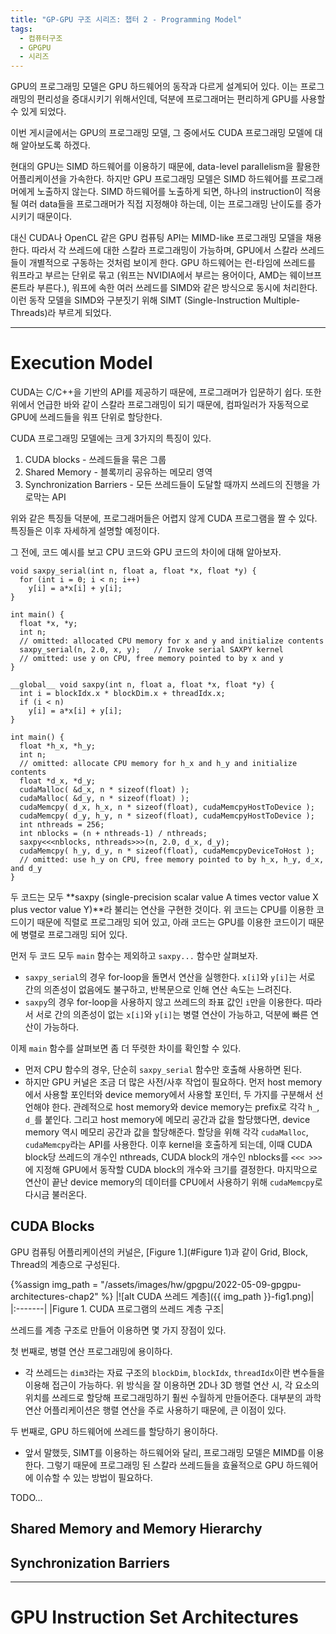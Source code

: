 ```yaml
---
title: "GP-GPU 구조 시리즈: 챕터 2 - Programming Model"
tags:
  - 컴퓨터구조
  - GPGPU
  - 시리즈
---
```


GPU의 프로그래밍 모델은 GPU 하드웨어의 동작과 다르게 설계되어 있다.
이는 프로그래밍의 편리성을 증대시키기 위해서인데, 덕분에 프로그래머는 편리하게 GPU를 사용할 수 있게 되었다.

이번 게시글에서는 GPU의 프로그래밍 모델, 그 중에서도 CUDA 프로그래밍 모델에 대해 알아보도록 하겠다.

현대의 GPU는 SIMD 하드웨어를 이용하기 때문에, data-level parallelism을 활용한 어플리케이션을 가속한다.
하지만 GPU 프로그래밍 모델은 SIMD 하드웨어를 프로그래머에게 노출하지 않는다.
SIMD 하드웨어를 노출하게 되면, 하나의 instruction이 적용될 여러 data들을 프로그래머가 직접 지정해야 하는데,
  이는 프로그래밍 난이도를 증가시키기 때문이다.

대신 CUDA나 OpenCL 같은 GPU 컴퓨팅 API는 MIMD-like 프로그래밍 모델을 채용한다.
따라서 각 쓰레드에 대한 스칼라 프로그래밍이 가능하며, GPU에서 스칼라 쓰레드들이 개별적으로 구동하는 것처럼 보이게 한다.
GPU 하드웨어는 런-타임에 쓰레드를 워프라고 부르는 단위로 묶고 (워프는 NVIDIA에서 부르는 용어이다, AMD는 웨이브프론트라 부른다.),
  워프에 속한 여러 쓰레드를 SIMD와 같은 방식으로 동시에 처리한다.
이런 동작 모델을 SIMD와 구분짓기 위해 SIMT (Single-Instruction Multiple-Threads)라 부르게 되었다.

----

# Execution Model

CUDA는 C/C++을 기반의 API를 제공하기 때문에, 프로그래머가 입문하기 쉽다.
또한 위에서 언급한 바와 같이 스칼라 프로그래밍이 되기 때문에,
  컴파일러가 자동적으로 GPU에 쓰레드들을 워프 단위로 할당한다.

CUDA 프로그래밍 모델에는 크게 3가지의 특징이 있다.

1. CUDA blocks - 쓰레드들을 묶은 그룹
2. Shared Memory - 블록끼리 공유하는 메모리 영역
3. Synchronization Barriers - 모든 쓰레드들이 도달할 때까지 쓰레드의 진행을 가로막는 API

위와 같은 특징들 덕분에, 프로그래머들은 어렵지 않게 CUDA 프로그램을 짤 수 있다.
특징들은 이후 자세하게 설명할 예정이다.

그 전에, 코드 예시를 보고 CPU 코드와 GPU 코드의 차이에 대해 알아보자.

```
void saxpy_serial(int n, float a, float *x, float *y) {
  for (int i = 0; i < n; i++)
    y[i] = a*x[i] + y[i];
}

int main() {
  float *x, *y;
  int n;
  // omitted: allocated CPU memory for x and y and initialize contents
  saxpy_serial(n, 2.0, x, y);   // Invoke serial SAXPY kernel
  // omitted: use y on CPU, free memory pointed to by x and y
}
```

```
__global__ void saxpy(int n, float a, float *x, float *y) {
  int i = blockIdx.x * blockDim.x + threadIdx.x;
  if (i < n)
    y[i] = a*x[i] + y[i];
}

int main() {
  float *h_x, *h_y;
  int n;
  // omitted: allocate CPU memory for h_x and h_y and initialize contents
  float *d_x, *d_y;
  cudaMalloc( &d_x, n * sizeof(float) );
  cudaMalloc( &d_y, n * sizeof(float) );
  cudaMemcpy( d_x, h_x, n * sizeof(float), cudaMemcpyHostToDevice );
  cudaMemcpy( d_y, h_y, n * sizeof(float), cudaMemcpyHostToDevice );
  int nthreads = 256;
  int nblocks = (n + nthreads-1) / nthreads;
  saxpy<<<nblocks, nthreads>>>(n, 2.0, d_x, d_y);
  cudaMemcpy( h_y, d_y, n * sizeof(float), cudaMemcpyDeviceToHost );
  // omitted: use h_y on CPU, free memory pointed to by h_x, h_y, d_x, and d_y
}
```

두 코드는 모두 **saxpy (single-precision scalar value A times vector value X plus vector value Y)**라 불리는 연산을 구현한 것이다.
위 코드는 CPU를 이용한 코드이기 때문에 직렬로 프로그래밍 되어 있고, 아래 코드는 GPU를 이용한 코드이기 때문에 병렬로 프로그래밍 되어 있다.

먼저 두 코드 모두 `main` 함수는 제외하고 `saxpy...` 함수만 살펴보자.

- `saxpy_serial`의 경우 for-loop을 돌면서 연산을 실행한다.
`x[i]`와 `y[i]`는 서로 간의 의존성이 없음에도 불구하고, 반복문으로 인해 연산 속도는 느려진다.
- `saxpy`의 경우 for-loop을 사용하지 않고 쓰레드의 좌표 값인 `i`만을 이용한다.
따라서 서로 간의 의존성이 없는 `x[i]`와 `y[i]`는 병렬 연산이 가능하고, 덕분에 빠른 연산이 가능하다.

이제 `main` 함수를 살펴보면 좀 더 뚜렷한 차이를 확인할 수 있다.

- 먼저 CPU 함수의 경우, 단순히 `saxpy_serial` 함수만 호출해 사용하면 된다.
- 하지만 GPU 커널은 조금 더 많은 사전/사후 작업이 필요하다.
먼저 host memory에서 사용할 포인터와 device memory에서 사용할 포인터, 두 가지를 구분해서 선언해야 한다.
관례적으로 host memory와 device memory는 prefix로 각각 `h_`, `d_`를 붙인다.
그리고 host memory에 메모리 공간과 값을 할당했다면, device memory 역시 메모리 공간과 값을 할당해준다.
할당을 위해 각각 `cudaMalloc`, `cudaMemcpy`라는 API를 사용한다.
이후 kernel을 호출하게 되는데,
  이때 CUDA block당 쓰레드의 개수인 nthreads, CUDA block의 개수인 nblocks를 `<<< >>>`에 지정해
  GPU에서 동작할 CUDA block의 개수와 크기를 결정한다.
마지막으로 연산이 끝난 device memory의 데이터를 CPU에서 사용하기 위해 `cudaMemcpy`로 다시금 불러온다.

## CUDA Blocks

GPU 컴퓨팅 어플리케이션의 커널은, [Figure 1.](#Figure 1)과 같이 Grid, Block, Thread의 계층으로 구성된다.

{%assign img_path = "/assets/images/hw/gpgpu/2022-05-09-gpgpu-architectures-chap2" %}
|<a name="Figure 1">![alt CUDA 쓰레드 계층]({{ img_path }}-fig1.png)</a>|
|:-------|
|Figure 1. CUDA 프로그램의 쓰레드 계층 구조|

쓰레드를 계층 구조로 만들어 이용하면 몇 가지 장점이 있다.

첫 번째로, 병렬 연산 프로그래밍에 용이하다.
- 각 쓰레드는 `dim3`라는 자료 구조의 `blockDim`, `blockIdx`, `threadIdx`이란 변수들을 이용해 접근이 가능하다.
위 방식을 잘 이용하면 2D나 3D 행렬 연산 시, 각 요소의 위치를 쓰레드로 할당해 프로그래밍하기 훨씬 수월하게 만들어준다.
대부분의 과학 연산 어플리케이션은 행렬 연산을 주로 사용하기 때문에, 큰 이점이 있다.

두 번째로, GPU 하드웨어에 쓰레드를 할당하기 용이하다.
- 앞서 말했듯, SIMT를 이용하는 하드웨어와 달리, 프로그래밍 모델은 MIMD를 이용한다.
그렇기 때문에 프로그래밍 된 스칼라 쓰레드들을 효율적으로 GPU 하드웨어에 이슈할 수 있는 방법이 필요하다.

TODO...


## Shared Memory and Memory Hierarchy

## Synchronization Barriers


---

# GPU Instruction Set Architectures







